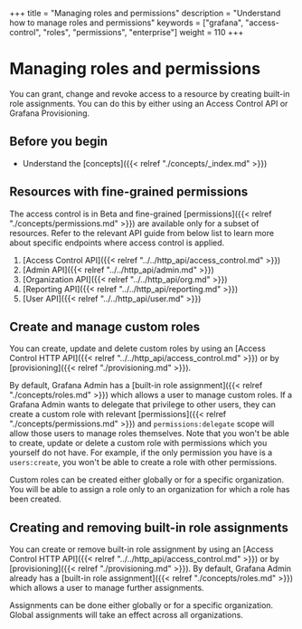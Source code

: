+++
title = "Managing roles and permissions"
description = "Understand how to manage roles and permissions"
keywords = ["grafana", "access-control", "roles", "permissions", "enterprise"]
weight = 110
+++

# Managing roles and permissions

You can grant, change and revoke access to a resource by creating built-in role assignments. You can do this by either using an Access Control API or Grafana Provisioning.

## Before you begin

- Understand the [concepts]({{< relref "./concepts/_index.md" >}})

## Resources with fine-grained permissions 

The access control is in Beta and fine-grained [permissions]({{< relref "./concepts/permissions.md" >}}) are available only for a subset of resources. 
Refer to the relevant API guide from below list to learn more about specific endpoints where access control is applied.

1. [Access Control API]({{< relref "../../http_api/access_control.md" >}})
1. [Admin API]({{< relref "../../http_api/admin.md" >}})
1. [Organization API]({{< relref "../../http_api/org.md" >}})
1. [Reporting API]({{< relref "../../http_api/reporting.md" >}})
1. [User API]({{< relref "../../http_api/user.md" >}})

## Create and manage custom roles

You can create, update and delete custom roles by using an [Access Control HTTP API]({{< relref "../../http_api/access_control.md" >}}) or by [provisioning]({{< relref "./provisioning.md" >}}).

By default, Grafana Admin has a [built-in role assignment]({{< relref "./concepts/roles.md" >}}) which allows a user to manage custom roles. 
If a Grafana Admin wants to delegate that privilege to other users, they can create a custom role with relevant [permissions]({{< relref "./concepts/permissions.md" >}}) and `permissions:delegate` scope will allow those users to manage roles themselves.
Note that you won't be able to create, update or delete a custom role with permissions which you yourself do not have. For example, if the only permission you have is a `users:create`, you won't be able to create a role with other permissions.

Custom roles can be created either globally or for a specific organization. You will be able to assign a role only to an organization for which a role has been created.

## Creating and removing built-in role assignments

You can create or remove built-in role assignment by using an [Access Control HTTP API]({{< relref "../../http_api/access_control.md" >}}) or by [provisioning]({{< relref "./provisioning.md" >}}).
By default, Grafana Admin already has a [built-in role assignment]({{< relref "./concepts/roles.md" >}}) which allows a user to manage further assignments. 

Assignments can be done either globally or for a specific organization. Global assignments will take an effect across all organizations. 

